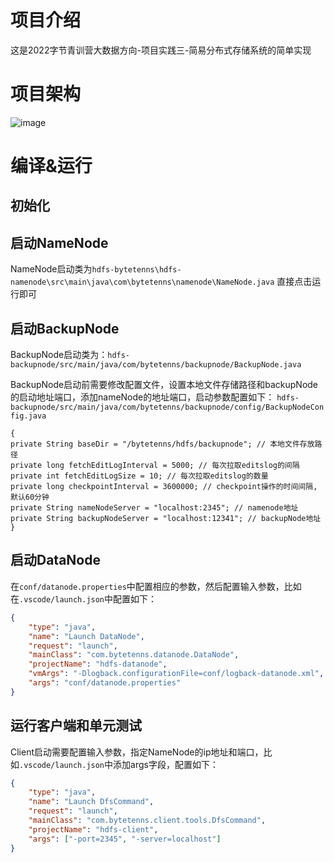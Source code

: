 # 项目介绍 #
这是2022字节青训营大数据方向-项目实践三-简易分布式存储系统的简单实现
# 项目架构 #
![image](https://user-images.githubusercontent.com/46276651/187206005-49d8c2e9-5982-4fa3-85f0-80f43f18d76b.png)
# 编译&运行 #

## 初始化 ##

## 启动NameNode ##
NameNode启动类为`hdfs-bytetenns\hdfs-namenode\src\main\java\com\bytetenns\namenode\NameNode.java`
直接点击运行即可
## 启动BackupNode ##
BackupNode启动类为：`hdfs-backupnode/src/main/java/com/bytetenns/backupnode/BackupNode.java`    

BackupNode启动前需要修改配置文件，设置本地文件存储路径和backupNode的启动地址端口，添加nameNode的地址端口，启动参数配置如下：
`hdfs-backupnode/src/main/java/com/bytetenns/backupnode/config/BackupNodeConfig.java`  
```text
{
private String baseDir = "/bytetenns/hdfs/backupnode"; // 本地文件存放路径
private long fetchEditLogInterval = 5000; // 每次拉取editslog的间隔
private int fetchEditLogSize = 10; // 每次拉取editslog的数量
private long checkpointInterval = 3600000; // checkpoint操作的时间间隔, 默认60分钟
private String nameNodeServer = "localhost:2345"; // namenode地址
private String backupNodeServer = "localhost:12341"; // backupNode地址
}
```

## 启动DataNode ##
在`conf/datanode.properties`中配置相应的参数，然后配置输入参数，比如在`.vscode/launch.json`中配置如下：
```json
{
    "type": "java",
    "name": "Launch DataNode",
    "request": "launch",
    "mainClass": "com.bytetenns.datanode.DataNode",
    "projectName": "hdfs-datanode",
    "vmArgs": "-Dlogback.configurationFile=conf/logback-datanode.xml",
    "args": "conf/datanode.properties"
}
```

## 运行客户端和单元测试 ##
Client启动需要配置输入参数，指定NameNode的ip地址和端口，比如`.vscode/launch.json`中添加args字段，配置如下：

```json
{
    "type": "java",
    "name": "Launch DfsCommand",
    "request": "launch",
    "mainClass": "com.bytetenns.client.tools.DfsCommand",
    "projectName": "hdfs-client",
    "args": ["-port=2345", "-server=localhost"]
}
```
